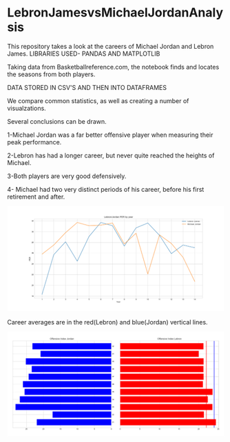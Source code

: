 # LebronJamesvsMichaelJordanAnalysis


This repository takes a look at the careers of Michael Jordan and Lebron James. 
LIBRARIES USED- PANDAS AND MATPLOTLIB



Taking data from Basketballreference.com, the notebook finds and locates the seasons from both players. 

DATA STORED IN CSV'S AND THEN INTO DATAFRAMES

We compare common statistics, as well as creating a number of visualzations. 

Several conclusions can be drawn. 

1-Michael Jordan was a far better offensive player when measuring their peak performance. 


2-Lebron has had a longer career, but never quite reached the heights of Michael. 


3-Both players are very good defensively.


4- Michael had two very distinct periods of his career, before his first retirement and after. 

![Alt text](Images/PER_14years.png?raw=true "Optional Title")

Career averages are in the red(Lebron) and blue(Jordan) vertical lines. 

![Alt text](Images/OINDEX_AGE.png?raw=true "Optional Title")




